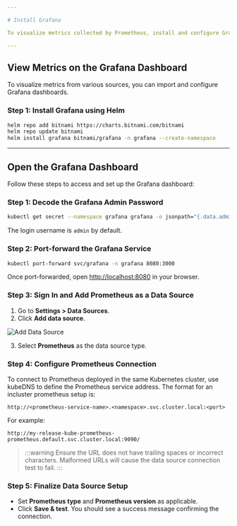 ```yaml
---

# Install Grafana

To visualize metrics collected by Prometheus, install and configure Grafana in your Kubernetes cluster. This guide walks you through the installation process and connecting Grafana to your Prometheus instance.

---
```


## View Metrics on the Grafana Dashboard

To visualize metrics from various sources, you can import and configure Grafana dashboards.

### Step 1: Install Grafana using Helm

```bash
helm repo add bitnami https://charts.bitnami.com/bitnami
helm repo update bitnami
helm install grafana bitnami/grafana -n grafana --create-namespace
```

---

## Open the Grafana Dashboard

Follow these steps to access and set up the Grafana dashboard:

### Step 1: Decode the Grafana Admin Password

```bash
kubectl get secret --namespace grafana grafana -o jsonpath="{.data.admin-password}" | base64 --decode ; echo
```

The login username is `admin` by default.

### Step 2: Port-forward the Grafana Service

```bash
kubectl port-forward svc/grafana -n grafana 8080:3000
```

Once port-forwarded, open [http://localhost:8080](http://localhost:8080) in your browser.

### Step 3: Sign In and Add Prometheus as a Data Source

1. Go to **Settings > Data Sources**.
2. Click **Add data source**.

![Add Data Source](./static/monitor-harness-on-prem-prom1.png)

3. Select **Prometheus** as the data source type.

### Step 4: Configure Prometheus Connection

To connect to Prometheus deployed in the same Kubernetes cluster, use kubeDNS to define the Prometheus service address. The format for an incluster prometheus setup is:

```text
http://<prometheus-service-name>.<namespace>.svc.cluster.local:<port>
```

For example:

```text
http://my-release-kube-prometheus-prometheus.default.svc.cluster.local:9090/
```

> :::warning
> Ensure the URL does not have trailing spaces or incorrect characters. Malformed URLs will cause the data source connection test to fail.
> :::

### Step 5: Finalize Data Source Setup

- Set **Prometheus type** and **Prometheus version** as applicable.
- Click **Save & test**. You should see a success message confirming the connection.
